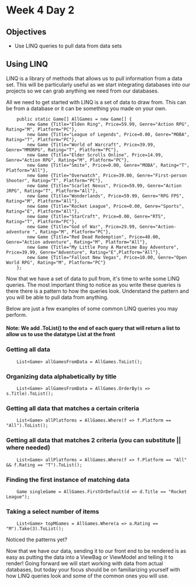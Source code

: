 # Week 4 Day 2

## Objectives

* Use LINQ queries to pull data from data sets

## Using LINQ

LINQ is a library of methods that allows us to pull information from a data set. This will be particularly useful as we start integrating databases into our projects so we can grab anything we need from our databases.

All we need to get started with LINQ is a set of data to draw from. This can be from a database or it can be something you made on your own.

```
    public static Game[] AllGames = new Game[] {
        new Game {Title="Elden Ring", Price=59.99, Genre="Action RPG", Rating="M", Platform="PC"},
        new Game {Title="League of Legends", Price=0.00, Genre="MOBA", Rating="T", Platform="PC"},
        new Game {Title="World of Warcraft", Price=39.99, Genre="MMORPG", Rating="T", Platform="PC"},
        new Game {Title="Elder Scrolls Online", Price=14.99, Genre="Action RPG", Rating="M", Platform="PC"},
        new Game {Title="Smite", Price=0.00, Genre="MOBA", Rating="T", Platform="All"},
        new Game {Title="Overwatch", Price=39.00, Genre="First-person Shooter", Rating="T", Platform="PC"},
        new Game {Title="Scarlet Nexus", Price=59.99, Genre="Action JRPG", Rating="T", Platform="All"},
        new Game {Title="Wonderlands", Price=59.99, Genre="RPG FPS", Rating="M", Platform="All"},
        new Game {Title="Rocket League", Price=0.00, Genre="Sports", Rating="E", Platform="All"},
        new Game {Title="StarCraft", Price=0.00, Genre="RTS", Rating="T", Platform="PC"},
        new Game {Title="God of War", Price=29.99, Genre="Action-adventure ", Rating="M", Platform="PC"},
        new Game {Title="Red Dead Redemption", Price=40.00, Genre="Action adventure", Rating="M", Platform="All"},
        new Game {Title="My Little Pony A Maretime Bay Adventure", Price=39.99, Genre="Adventure", Rating="E",Platform="All"},
        new Game {Title="Fallout New Vegas", Price=10.00, Genre="Open World RPG", Rating="M", Platform="PC"}
    };
```

Now that we have a set of data to pull from, it's time to write some LINQ queries. The most important thing to notice as you write these queries is there there is a pattern to how the queries look. Understand the pattern and you will be able to pull data from anything.

Below are just a few examples of some common LINQ queries you may perform.

#### Note: We add .ToList() to the end of each query that will return a list to allow us to use the datatype List<Game> at the front

### Getting all data

```
    List<Game> allGamesFromData = AllGames.ToList();
```

### Organizing data alphabetically by title

```
    List<Game> allGamesFromData = AllGames.OrderBy(s => s.Title).ToList();
```

### Getting all data that matches a certain criteria

```
    List<Game> allPlatforms = AllGames.Where(f => f.Platform == "All").ToList();
```

### Getting all data that matches 2 criteria (you can substitute || where needed)

```
    List<Game> allPlatforms = AllGames.Where(f => f.Platform == "All" && f.Rating == "T").ToList();
```

### Finding the first instance of matching data

```
    Game singleGame = AllGames.FirstOrDefault(d => d.Title == "Rocket League");
```

### Taking a select number of items

```
    List<Game> topMGames = AllGames.Where(a => a.Rating == "M").Take(3).ToList();
```

Noticed the patterns yet?

Now that we have our data, sending it to our front end to be rendered is as easy as putting the data into a ViewBag or ViewModel and telling it to render! Going forward we will start working with data from actual databases, but today your focus should be on familiarizing yourself with how LINQ queries look and some of the common ones you will use.
